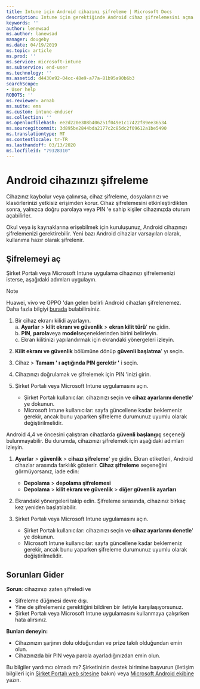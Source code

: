 ```yaml
---
title: Intune için Android cihazını şifreleme | Microsoft Docs
description: Intune için gerektiğinde Android cihaz şifrelemesini açma adımları
keywords: ''
author: lenewsad
ms.author: lanewsad
manager: dougeby
ms.date: 04/19/2019
ms.topic: article
ms.prod: ''
ms.service: microsoft-intune
ms.subservice: end-user
ms.technology: ''
ms.assetid: d4430e92-04cc-48e9-a77a-81b95a90b6b3
searchScope:
- User help
ROBOTS: ''
ms.reviewer: arnab
ms.suite: ems
ms.custom: intune-enduser
ms.collection: ''
ms.openlocfilehash: ee2d220e308b406251f049e1c17422f89ee36534
ms.sourcegitcommit: 3d895be2844bda2177c2c85dc2f09612a1be5490
ms.translationtype: MT
ms.contentlocale: tr-TR
ms.lasthandoff: 03/13/2020
ms.locfileid: "79328310"
---
```

# <a name="encrypting-your-android-device"></a>Android cihazınızı şifreleme

Cihazınız kaybolur veya çalınırsa, cihaz şifreleme, dosyalarınızı ve klasörlerinizi yetkisiz erişimden korur. Cihaz şifrelemesini etkinleştirdikten sonra, yalnızca doğru parolaya veya PIN 'e sahip kişiler cihazınızda oturum açabilirler. 

Okul veya iş kaynaklarına erişebilmek için kuruluşunuz, Android cihazınızı şifrelemenizi gerektirebilir. Yeni bazı Android cihazlar varsayılan olarak, kullanıma hazır olarak şifrelenir.  

## <a name="turn-on-encryption"></a>Şifrelemeyi aç

Şirket Portalı veya Microsoft Intune uygulama cihazınızı şifrelemenizi isterse, aşağıdaki adımları uygulayın. 

> [!Note]
> Huawei, vivo ve OPPO 'dan gelen belirli Android cihazları şifrelenemez. Daha fazla bilgiyi [burada](your-device-appears-encrypted-but-cp-says-otherwise-android.md) bulabilirsiniz.  

1. Bir cihaz ekranı kilidi ayarlayın.  
    a. **Ayarlar** > **kilit ekranı ve güvenlik** > **ekran kilit türü**' ne gidin.  
    b. **PIN**, **parola**veya **model**seçeneklerinden birini belirleyin.  
    c. Ekran kilitinizi yapılandırmak için ekrandaki yönergeleri izleyin.  

2. **Kilit ekranı ve güvenlik** bölümüne dönüp **güvenli başlatma**' yı seçin.
3. Cihaz > **Tamam ' ı** **açtığında PIN gerektir '** i seçin.
4. Cihazınızı doğrulamak ve şifrelemek için PIN 'inizi girin.
5. Şirket Portalı veya Microsoft Intune uygulamasını açın.
    * Şirket Portalı kullanıcılar: cihazınızı seçin ve **cihaz ayarlarını denetle**' ye dokunun. 
    * Microsoft Intune kullanıcılar: sayfa güncellene kadar beklemeniz gerekir, ancak bunu yaparken şifreleme durumunuz uyumlu olarak değiştirilmelidir.  

Android 4,4 ve öncesini çalıştıran cihazlarda **güvenli başlangıç** seçeneği bulunmayabilir. Bu durumda, cihazınızı şifrelemek için aşağıdaki adımları izleyin.

1. **Ayarlar** > **güvenlik** > **cihazı şifreleme**' ye gidin. Ekran etiketleri, Android cihazlar arasında farklılık gösterir. **Cihaz şifreleme** seçeneğini görmüyorsanız, iade edin:
    * **Depolama** > **depolama şifrelemesi**
    * **Depolama** > **kilit ekranı ve güvenlik** > **diğer güvenlik ayarları** 

2. Ekrandaki yönergeleri takip edin. Şifreleme sırasında, cihazınız birkaç kez yeniden başlatılabilir.
3. Şirket Portalı veya Microsoft Intune uygulamasını açın.
    * Şirket Portalı kullanıcılar: cihazınızı seçin ve **cihaz ayarlarını denetle**' ye dokunun.  
    * Microsoft Intune kullanıcılar: sayfa güncellene kadar beklemeniz gerekir, ancak bunu yaparken şifreleme durumunuz uyumlu olarak değiştirilmelidir.

## <a name="troubleshoot"></a>Sorunları Gider  
**Sorun**: cihazınızı zaten şifreledi ve

- Şifreleme düğmesi devre dışı.
- Yine de şifrelemeniz gerektiğini bildiren bir iletiyle karşılaşıyorsunuz.
- Şirket Portalı veya Microsoft Intune uygulamasını kullanmaya çalışırken hata alırsınız.

**Bunları deneyin:**

- Cihazınızın şarjının dolu olduğundan ve prize takılı olduğundan emin olun.  
- Cihazınızda bir PIN veya parola ayarladığınızdan emin olun.  

Bu bilgiler yardımcı olmadı mı? Şirketinizin destek birimine başvurun (iletişim bilgileri için [Şirket Portalı web sitesine](https://go.microsoft.com/fwlink/?linkid=2010980) bakın) veya <a href="mailto:wintunedroidfbk@microsoft.com?subject=I'm having trouble with encryption on my Android device&body=Describe the issue you're experiencing here.">Microsoft Android ekibine</a> yazın.  
